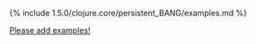 {% include 1.5.0/clojure.core/persistent_BANG/examples.md %}

[Please add examples!](https://github.com/arrdem/grimoire/edit/master/_includes/1.6.0/clojure.core/persistent_BANG/examples.md)
